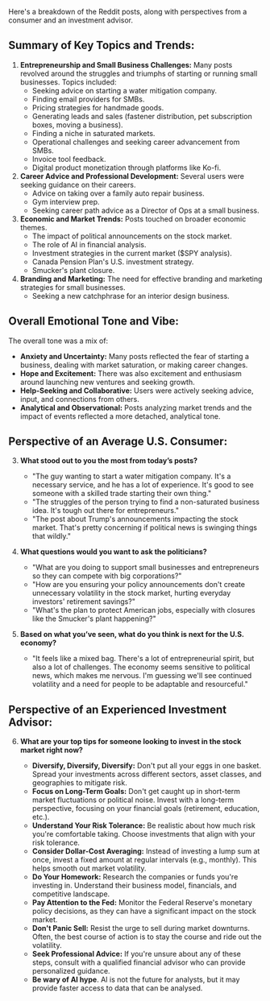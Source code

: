Here's a breakdown of the Reddit posts, along with perspectives from a consumer and an investment advisor.

## Summary of Key Topics and Trends:

1.  **Entrepreneurship and Small Business Challenges:** Many posts revolved around the struggles and triumphs of starting or running small businesses. Topics included:
    *   Seeking advice on starting a water mitigation company.
    *   Finding email providers for SMBs.
    *   Pricing strategies for handmade goods.
    *   Generating leads and sales (fastener distribution, pet subscription boxes, moving a business).
    *   Finding a niche in saturated markets.
    *   Operational challenges and seeking career advancement from SMBs.
    *   Invoice tool feedback.
    *   Digital product monetization through platforms like Ko-fi.
2.  **Career Advice and Professional Development:** Several users were seeking guidance on their careers.
    *   Advice on taking over a family auto repair business.
    *   Gym interview prep.
    *   Seeking career path advice as a Director of Ops at a small business.
3.  **Economic and Market Trends:** Posts touched on broader economic themes.
    *   The impact of political announcements on the stock market.
    *   The role of AI in financial analysis.
    *   Investment strategies in the current market ($SPY analysis).
    *   Canada Pension Plan's U.S. investment strategy.
    *   Smucker's plant closure.
4.  **Branding and Marketing:** The need for effective branding and marketing strategies for small businesses.
    *   Seeking a new catchphrase for an interior design business.

## Overall Emotional Tone and Vibe:

The overall tone was a mix of:

*   **Anxiety and Uncertainty:** Many posts reflected the fear of starting a business, dealing with market saturation, or making career changes.
*   **Hope and Excitement:** There was also excitement and enthusiasm around launching new ventures and seeking growth.
*   **Help-Seeking and Collaborative:** Users were actively seeking advice, input, and connections from others.
*   **Analytical and Observational:** Posts analyzing market trends and the impact of events reflected a more detached, analytical tone.

## Perspective of an Average U.S. Consumer:

3.  **What stood out to you the most from today’s posts?**

    *   "The guy wanting to start a water mitigation company. It's a necessary service, and he has a lot of experience. It's good to see someone with a skilled trade starting their own thing."
    *   "The struggles of the person trying to find a non-saturated business idea. It's tough out there for entrepreneurs."
    *   "The post about Trump's announcements impacting the stock market. That's pretty concerning if political news is swinging things that wildly."

4.  **What questions would you want to ask the politicians?**

    *   "What are you doing to support small businesses and entrepreneurs so they can compete with big corporations?"
    *   "How are you ensuring your policy announcements don't create unnecessary volatility in the stock market, hurting everyday investors' retirement savings?"
    *   "What's the plan to protect American jobs, especially with closures like the Smucker's plant happening?"

5.  **Based on what you’ve seen, what do you think is next for the U.S. economy?**

    *   "It feels like a mixed bag. There's a lot of entrepreneurial spirit, but also a lot of challenges. The economy seems sensitive to political news, which makes me nervous. I'm guessing we'll see continued volatility and a need for people to be adaptable and resourceful."

## Perspective of an Experienced Investment Advisor:

6.  **What are your top tips for someone looking to invest in the stock market right now?**

    *   **Diversify, Diversify, Diversify:** Don't put all your eggs in one basket. Spread your investments across different sectors, asset classes, and geographies to mitigate risk.
    *   **Focus on Long-Term Goals:** Don't get caught up in short-term market fluctuations or political noise. Invest with a long-term perspective, focusing on your financial goals (retirement, education, etc.).
    *   **Understand Your Risk Tolerance:** Be realistic about how much risk you're comfortable taking. Choose investments that align with your risk tolerance.
    *   **Consider Dollar-Cost Averaging:** Instead of investing a lump sum at once, invest a fixed amount at regular intervals (e.g., monthly). This helps smooth out market volatility.
    *   **Do Your Homework:** Research the companies or funds you're investing in. Understand their business model, financials, and competitive landscape.
    *   **Pay Attention to the Fed:** Monitor the Federal Reserve's monetary policy decisions, as they can have a significant impact on the stock market.
    *   **Don't Panic Sell:** Resist the urge to sell during market downturns. Often, the best course of action is to stay the course and ride out the volatility.
    *   **Seek Professional Advice:** If you're unsure about any of these steps, consult with a qualified financial advisor who can provide personalized guidance.
    *   **Be wary of AI hype**. AI is not the future for analysts, but it may provide faster access to data that can be analysed.

